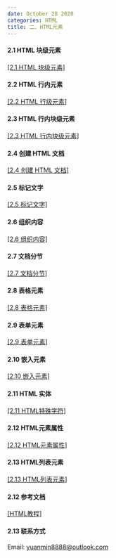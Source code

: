 ```yaml
---
date: October 28 2020
categories: HTML
title: 二、HTML元素
---
```


#### 2.1 HTML 块级元素

[[2.1 HTML 块级元素]](https://web-dolphin.github.io/2020/10/28/HTML/HTML%20Tags/%E4%BA%8C%E3%80%81HTML%E5%85%83%E7%B4%A0/2.1%20HTML%E5%9D%97%E7%BA%A7%E5%85%83%E7%B4%A0/)

#### 2.2 HTML 行内元素

[[2.2 HTML 行级元素]](https://web-dolphin.github.io/2020/10/28/HTML/HTML%20Tags/%E4%BA%8C%E3%80%81HTML%E5%85%83%E7%B4%A0/2.2%20HTML%E8%A1%8C%E5%86%85%E5%85%83%E7%B4%A0/)

#### 2.3 HTML 行内块级元素

[[2.3 HTML 行内块级元素]](https://web-dolphin.github.io/2020/10/28/HTML/HTML%20Tags/%E4%BA%8C%E3%80%81HTML%E5%85%83%E7%B4%A0/2.3%20HTML%E8%A1%8C%E5%86%85%E5%9D%97%E7%BA%A7%E5%85%83%E7%B4%A0/)

#### 2.4 创建 HTML 文档

[[2.4 创建 HTML 文档]](https://web-dolphin.github.io/2020/10/28/HTML/HTML%20Tags/%E4%BA%8C%E3%80%81HTML%E5%85%83%E7%B4%A0/2.4%20%E5%88%9B%E5%BB%BA%20HTML%20%E6%96%87%E6%A1%A3/)

#### 2.5 标记文字

[[2.5 标记文字]](https://web-dolphin.github.io/2020/10/28/HTML/HTML%20Tags/%E4%BA%8C%E3%80%81HTML%E5%85%83%E7%B4%A0/2.5%20%E6%A0%87%E8%AE%B0%E6%96%87%E5%AD%97/)

#### 2.6 组织内容

[[2.6 组织内容]](https://web-dolphin.github.io/2020/10/28/HTML/HTML%20Tags/%E4%BA%8C%E3%80%81HTML%E5%85%83%E7%B4%A0/2.6%20HTML%E7%BB%84%E7%BB%87%E5%86%85%E5%AE%B9/)

#### 2.7 文档分节

[[2.7 文档分节]](https://web-dolphin.github.io/2020/10/28/HTML/HTML%20Tags/%E4%BA%8C%E3%80%81HTML%E5%85%83%E7%B4%A0/2.7%20%20%E6%96%87%E6%A1%A3%E5%88%86%E8%8A%82/)

#### 2.8 表格元素

[[2.8 表格元素]](https://web-dolphin.github.io/2020/10/28/HTML/HTML%20Tags/%E4%BA%8C%E3%80%81HTML%E5%85%83%E7%B4%A0/2.8%20%E8%A1%A8%E6%A0%BC%E5%85%83%E7%B4%A0/)

#### 2.9 表单元素

[[2.9 表单元素]](https://web-dolphin.github.io/2020/10/28/HTML/HTML%20Tags/%E4%BA%8C%E3%80%81HTML%E5%85%83%E7%B4%A0/2.9%20%E8%A1%A8%E5%8D%95%E5%85%83%E7%B4%A0/)

#### 2.10 嵌入元素

[[2.10 嵌入元素]](https://web-dolphin.github.io/2020/10/28/HTML/HTML%20Tags/%E4%BA%8C%E3%80%81HTML%E5%85%83%E7%B4%A0/2.10%20%E5%B5%8C%E5%85%A5%E5%85%83%E7%B4%A0/)

#### 2.11 HTML 实体

[[2.11 HTML特殊字符]](https://web-dolphin.github.io/2020/10/28/HTML/HTML%20Tags/%E4%BA%8C%E3%80%81HTML%E5%85%83%E7%B4%A0/2.11%20%20HTML%20%E7%89%B9%E6%AE%8A%E5%AD%97%E4%BD%93/)

#### 2.12 HTML元素属性

[[2.12 HTML元素属性]](https://web-dolphin.github.io/2020/10/28/HTML/HTML%20Tags/%E4%BA%8C%E3%80%81HTML%E5%85%83%E7%B4%A0/2.12%20HTML%E5%85%83%E7%B4%A0%E5%B1%9E%E6%80%A7/)

#### 2.13 HTML列表元素

[[2.13 HTML列表元素]](https://web-dolphin.github.io/2020/10/28/HTML/HTML%20Tags/%E4%BA%8C%E3%80%81HTML%E5%85%83%E7%B4%A0/2.13%20HTML%E5%88%97%E8%A1%A8%E5%85%83%E7%B4%A0/)

#### 2.12 参考文档

[[HTML教程]](https://web-dolphin.github.io/2020/10/28/HTML/Tutorial/HTML%E6%95%99%E7%A8%8B/)

#### 2.13 联系方式

Email: yuanmin8888@outlook.com
